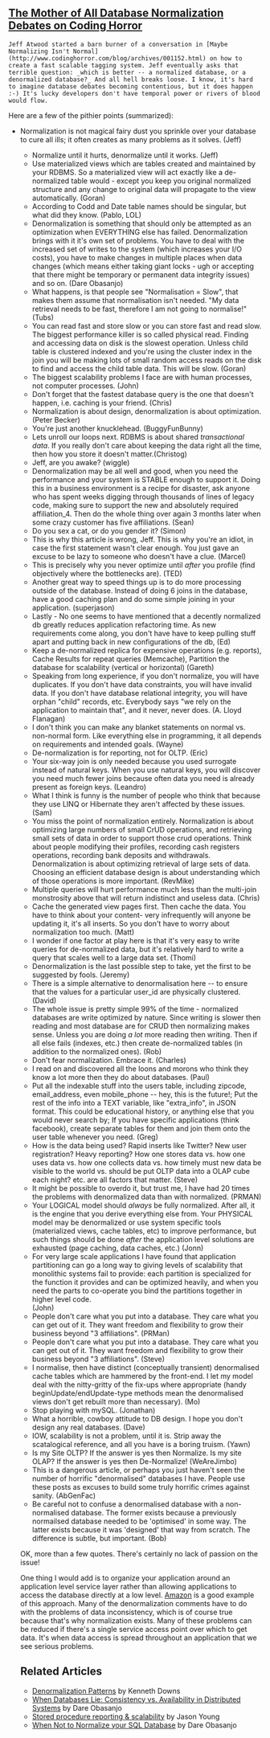 ## [The Mother of All Database Normalization Debates on Coding Horror](/blog/2008/7/16/the-mother-of-all-database-normalization-debates-on-coding-h.html)

    

    Jeff Atwood started a barn burner of a conversation in [Maybe Normalizing Isn't Normal](http://www.codinghorror.com/blog/archives/001152.html) on how to create a fast scalable tagging system. Jeff eventually asks that terrible question: _which is better -- a normalized database, or a denormalized database?_ And all hell breaks loose. I know, it's hard to imagine database debates becoming contentious, but it does happen :-) It's lucky developers don't have temporal power or rivers of blood would flow.  

Here are a few of the pithier points (summarized):  

*   Normalization is not magical fairy dust you sprinkle over your database to cure all ills; it often creates as many problems as it solves. (Jeff)  
    *   Normalize until it hurts, denormalize until it works. (Jeff)  
    *   Use materialized views which are tables created and maintained by your RDBMS. So a materialized view will act exactly like a de-normalized table would - except you keep you original normalized structure and any change to original data will propagate to the view automatically. (Goran)  
    *   According to Codd and Date table names should be singular, but what did they know. (Pablo, LOL)  
    *   Denormalization is something that should only be attempted as an optimization when EVERYTHING else has failed. Denormalization brings with it it's own set of problems. You have to deal with the increased set of writes to the system (which increases your I/O costs), you have to make changes in multiple places when data changes (which means either taking giant locks - ugh or accepting that there might be temporary or permanent data integrity issues) and so on. (Dare Obasanjo)  
    *   What happens, is that people see "Normalisation = Slow", that makes them assume that normalisation isn't needed. "My data retrieval needs to be fast, therefore I am not going to normalise!" (Tubs)  
    *   You can read fast and store slow or you can store fast and read slow. The biggest performance killer is so called physical read. Finding and accessing data on disk is the slowest operation. Unless child table is clustered indexed and you're using the cluster index in the join you will be making lots of small random access reads on the disk to find and access the child table data. This will be slow. (Goran)  
    *   The biggest scalability problems I face are with human processes, not computer processes. (John)  
    *   Don't forget that the fastest database query is the one that doesn't happen, i.e. caching is your friend. (Chris)  
    *   Normalization is about design, denormalization is about optimization. (Peter Becker)  
    *   You're just another knucklehead. (BuggyFunBunny)  
    *   Lets unroll our loops next. RDBMS is about shared *transactional data*. If you really don't care about keeping the data right all the time, then how you store it doesn't matter.(Christog)  
    *   Jeff, are you awake? (wiggle)  
    *   Denormalization may be all well and good, when you need the performance and your system is STABLE enough to support it. Doing this in a business environment is a recipe for disaster, ask anyone who has spent weeks digging through thousands of lines of legacy code, making sure to support the new and absolutely required affiliation_4\. Then do the whole thing over again 3 months later when some crazy customer has five affiliations. (Sean)  
    *   Do you sex a cat, or do you gender it? (Simon)  
    *   This is why this article is wrong, Jeff. This is why you're an idiot, in case the first statement wasn't clear enough. You just gave an excuse to be lazy to someone who doesn't have a clue. (Marcel)  
    *   This is precisely why you never optimize until *after* you profile (find objectively where the bottlenecks are). (TED)  
    *   Another great way to speed things up is to do more processing outside of the database. Instead of doing 6 joins in the database, have a good caching plan and do some simple joining in your application. (superjason)  
    *   Lastly - No one seems to have mentioned that a decently normalized db greatly reduces application refactoring time. As new requirements come along, you don't have have to keep pulling stuff apart and putting back in new configurations of the db, (Ed)  
    *   Keep a de-normalized replica for expensive operations (e.g. reports), Cache Results for repeat queries (Memcache), Partition the database for scalability (vertical or horizontal) (Gareth)  
    *   Speaking from long experience, if you don't normalize, you will have duplicates. If you don't have data constraints, you will have invalid data. If you don't have database relational integrity, you will have orphan "child" records, etc. Everybody says "we rely on the application to maintain that", and it never, never does. (A. Lloyd Flanagan)  
    *   I don't think you can make any blanket statements on normal vs. non-normal form. Like everything else in programming, it all depends on requirements and intended goals. (Wayne)  
    *   De-normalization is for reporting, not for OLTP. (Eric)  
    *   Your six-way join is only needed because you used surrogate instead of natural keys. When you use natural keys, you will discover you need much fewer joins because often data you need is already present as foreign keys. (Leandro)  
    *   What I think is funny is the number of people who think that because they use LINQ or Hibernate they aren't affected by these issues. (Sam)  
    *   You miss the point of normalization entirely. Normalization is about optimizing large numbers of small CrUD operations, and retrieving small sets of data in order to support those crud operations. Think about people modifying their profiles, recording cash registers operations, recording bank deposits and withdrawals. Denormalization is about optimizing retrieval of large sets of data. Choosing an efficient database design is about understanding which of those operations is more important. (RevMike)  
    *   Multiple queries will hurt performance much less than the multi-join monstrosity above that will return indistinct and useless data. (Chris)  
    *   Cache the generated view pages first. Then cache the data. You have to think about your content- very infrequently will anyone be updating it, it's all inserts. So you don't have to worry about normalization too much. (Matt)  
    *   I wonder if one factor at play here is that it's very easy to write queries for de-normalized data, but it's relatively hard to write a query that scales well to a large data set. (Thomi)  
    *   Denormalization is the last possible step to take, yet the first to be suggested by fools. (Jeremy)  
    *   There is a simple alternative to denormalisation here -- to ensure that the values for a particular user_id are physically clustered. (David)  
    *   The whole issue is pretty simple 99% of the time - normalized databases are write optimized by nature. Since writing is slower then reading and most database are for CRUD then normalizing makes sense. Unless you are doing *a lot* more reading then writing. Then if all else fails (indexes, etc.) then create de-normalized tables (in addition to the normalized ones). (Rob)  
    *   Don't fear normalization. Embrace it. (Charles)  
    *   I read on and discovered all the loons and morons who think they know a lot more then they do about databases. (Paul)  
    *   Put all the indexable stuff into the users table, including zipcode, email_address, even mobile_phone -- hey, this is the future!; Put the rest of the info into a TEXT variable, like "extra_info", in JSON format. This could be educational history, or anything else that you would never search by; If you have specific applications (think facebook), create separate tables for them and join them onto the user table whenever you need. (Greg)  
    *   How is the data being used? Rapid inserts like Twitter? New user registration? Heavy reporting? How one stores data vs. how one uses data vs. how one collects data vs. how timely must new data be visible to the world vs. should be put OLTP data into a OLAP cube each night? etc. are all factors that matter. (Steve)  
    *   It might be possible to overdo it, but trust me, I have had 20 times the problems with denormalized data than with normalized. (PRMAN)  
    *   Your LOGICAL model should *always* be fully normalized. After all, it is the engine that you derive everything else from. Your PHYSICAL model may be denormalized or use system specific tools (materialized views, cache tables, etc) to improve performance, but such things should be done *after* the application level solutions are exhausted (page caching, data caches, etc.) (Jonn)  
    *   For very large scale applications I have found that application partitioning can go a long way to giving levels of scalability that monolithic systems fail to provide: each partition is specialized for the function it provides and can be optimized heavily, and when you need the parts to co-operate you bind the partitions together in higher level code.  
    (John)  
    *   People don't care what you put into a database. They care what you can get out of it. They want freedom and flexibility to grow their business beyond "3 affiliations". (PRMan)  
    *   People don't care what you put into a database. They care what you can get out of it. They want freedom and flexibility to grow their business beyond "3 affiliations". (Steve)  
    *   I normalise, then have distinct (conceptually transient) denormalised cache tables which are hammered by the front-end. I let my model deal with the nitty-gritty of the fix-ups where appropriate (handy beginUpdate/endUpdate-type methods mean the denormalised views don't get rebuilt more than necessary). (Mo)  
    *   Stop playing with mySQL. (Jonathan)  
    *   What a horrible, cowboy attitude to DB design. I hope you don't design any real databases. (Dave)  
    *   IOW, scalability is not a problem, until it is. Strip away the scatalogical reference, and all you have is a boring truism. (Yawn)  
    *   Is my Site OLTP? If the answer is yes then Normalize. Is my site OLAP? If the answer is yes then De-Normalize! (WeAreJimbo)  
    *   This is a dangerous article, or perhaps you just haven't seen the number of horrific "denormalised" databases I have. People use these posts as excuses to build some truly horrific crimes against sanity. (AbGenFac)  
    *   Be careful not to confuse a denormalised database with a non-normalised database. The former exists because a previously normailsed database needed to be 'optimised' in some way. The latter exists because it was 'designed' that way from scratch. The difference is subtle, but important. (Bob)  

    OK, more than a few quotes. There's certainly no lack of passion on the issue!  

    One thing I would add is to organize your application around an application level service layer rather than allowing applications to access the database directly at a low level. [Amazon](http://highscalability.com/amazon-architecture) is a good example of this approach. Many of the denormalization comments have to do with the problems of data inconsistency, which is of course true because that's why normalization exists. Many of these problems can be reduced if there's a single service access point over which to get data. It's when data access is spread throughout an application that we see serious problems.  

    ## Related Articles

    *   [Denormalization Patterns](http://database-programmer.blogspot.com/2008/04/denormalization-patterns.html) by Kenneth Downs  
    *   [When Databases Lie: Consistency vs. Availability in Distributed Systems](http://www.25hoursaday.com/weblog/2007/10/10/WhenDatabasesLieConsistencyVsAvailabilityInDistributedSystems.aspx) by Dare Obasanjo  
    *   [Stored procedure reporting & scalability](http://www.ytechie.com/2008/05/stored-procedure-reporting-scalability.html) by Jason Young  
    *   [When Not to Normalize your SQL Database](http://www.25hoursaday.com/weblog/CommentView.aspx?guid=cc0e740c-a828-4b9d-b244-4ee96e2fad4b) by Dare Obasanjo    